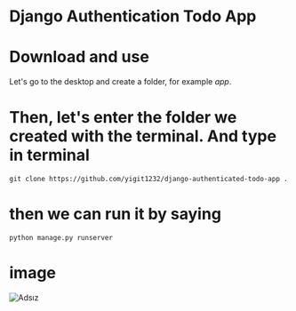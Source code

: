# Django Authentication Todo App

# Download and use
	
Let's go to the desktop and create a folder, for example *app*.

# Then, let's enter the folder we created with the terminal. And type in terminal
	git clone https://github.com/yigit1232/django-authenticated-todo-app .


	

# then we can run it by saying
	python manage.py runserver
	


	
	
	

# image

![Adsız](https://user-images.githubusercontent.com/50154629/180205400-4e7ca037-563b-42f9-9167-ab0dc83331f8.png)
